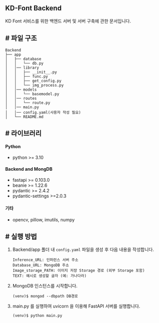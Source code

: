 ## KD-Font Backend

KD Font 서비스를 위한 백엔드 서버 및 서버 구축에 관한 문서입니다.

## \# 파일 구조

```shell
Backend
├── app
│   ├── database
│   │   └── db.py
│   │── library
│   │   ├── __init__.py
│   │   ├── func.py
│   │   ├── get_config.py
│   │   └── img_process.py
│   │── models
│   │   └── basemodel.py
│   │── routes
│   │   └── route.py
│   │── main.py
│   │── config.yaml(사용자 작성 필요)
│   └── README.md

```


## \# 라이브러리

#### Python
- python >= 3.10

#### Backend and MongDB
- fastapi >= 0.103.0
- beanie >= 1.22.6
- pydantic >= 2.4.2
- pydantic-settings >=2.0.3

#### 기타
- opencv, pillow, imutils, numpy


## \# 실행 방법

1. Backend/app 폴더 내 `config.yaml` 파일을 생성 후 다음 내용을 작성합니다.

    ```
    Inference_URL: 인퍼런스 서버 주소
    Database_URL: MongoDB 주소
    Image_storage_PATH: 이미지 저장 Storage 경로 (외부 Storage 포함)
    TEXT: 예시로 생성할 글자 (예: 가나다라)
    ``` 

2. MongoDB 인스턴스를 시작합니다.

    ```
    (venv)$ mongod --dbpath DB경로
    ```

3. main.py 를 실행하여 uvicorn 을 이용해 FastAPI 서버를 실행합니다.

    ```
    (venv)$ python main.py
    ```
